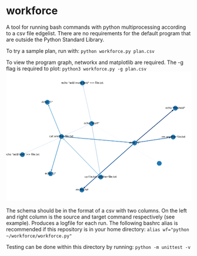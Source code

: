 # workforce
A tool for running bash commands with python multiprocessing according to a csv file edgelist. There are no requirements for the default program that are outside the Python Standard Library.

To try a sample plan, run with:
`python workforce.py plan.csv`

To view the program graph, networkx and matplotlib are required. The -g flag is required to plot:
`python3 workforce.py -g plan.csv`
![Graph](example_instructions.csv.png)

The schema should be in the format of a csv with two columns. On the left and right column is the source and target command respectively (see example). Produces a logfile for each run. The following bashrc alias is recommended if this repository is in your home directory:
`alias wf="python ~/workforce/workforce.py"`

Testing can be done within this directory by running:
`python -m unittest -v`
